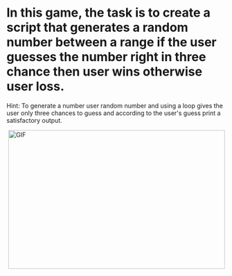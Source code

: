 # In this game, the task is to create a script that generates a random number between a range if the user guesses the number right in three chance then user wins otherwise user loss.

Hint: To generate a number user random number and using a loop gives the user only three chances to guess and according to the user's guess print a satisfactory output.

<img align="right" alt="GIF" src="https://github.com/Ayush7614/Amazing-Python-Scripts/blob/master/Guess%20The%20Number%20Game/Guess%20the%20Number.pdf?raw=true" width="500" height="320" />
